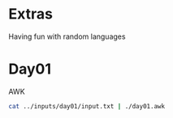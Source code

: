 # Extras

Having fun with random languages

# Day01

AWK

```bash
cat ../inputs/day01/input.txt | ./day01.awk
```